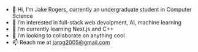 - 👋 Hi, I’m Jake Rogers, currently an undergraduate student in Computer Science
- 👀 I’m interested in full-stack web devolpment, AI, machine learning
- 🌱 I’m currently learning Next.js and C++
- 💞️ I’m looking to collaborate on anything cool
- 📫 Reach me at jarog2005@gmail.com

<!---
Rakejogers/Rakejogers is a ✨ special ✨ repository because its `README.md` (this file) appears on your GitHub profile.
You can click the Preview link to take a look at your changes.
--->

